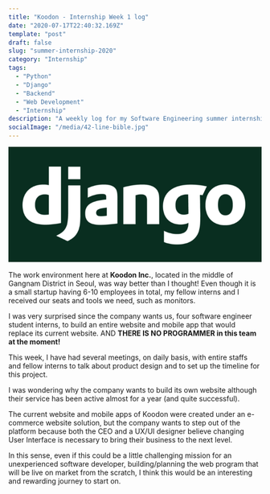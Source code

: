 ```yaml
---
title: "Koodon - Internship Week 1 log"
date: "2020-07-17T22:40:32.169Z"
template: "post"
draft: false
slug: "summer-internship-2020"
category: "Internship"
tags:
  - "Python"
  - "Django"
  - "Backend"
  - "Web Development"
  - "Internship"
description: "A weekly log for my Software Engineering summer internship at Koodon - Week 1"
socialImage: "/media/42-line-bible.jpg"
---
```


![42-line-bible.jpg](/media/42-line-bible.jpg)

The work environment here at **Koodon Inc.**, located in the middle of Gangnam District in Seoul, was way better than I thought! Even though it is a small startup having 6-10 employees in total, my fellow interns and I received our seats and tools we need, such as monitors.

I was very surprised since the company wants us, four software engineer student interns, to build an entire website and mobile app that would replace its current website. AND **THERE IS NO PROGRAMMER in this team at the moment!**

This week, I have had several meetings, on daily basis, with entire staffs and fellow interns to talk about product design and to set up the timeline for this project.

I was wondering why the company wants to build its own website although their service has been active almost for a year (and quite successful).

The current website and mobile apps of Koodon were created under an e-commerce website solution, but the company wants to step out of the platform because both the CEO and a UX/UI designer believe changing User Interface is necessary to bring their business to the next level.

In this sense, even if this could be a little challenging mission for an unexperienced software developer, building/planning the web program that will be live on market from the scratch, I think this would be an interesting and rewarding journey to start on.

